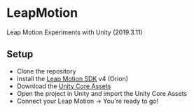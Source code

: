 # LeapMotion
Leap Motion Experiments with Unity (2019.3.11)

## Setup
* Clone the repository
* Install the [Leap Motion SDK](https://developer.leapmotion.com/setup/desktop) v4 (Orion)
* Download the [Unity Core Assets](https://developer.leapmotion.com/unity)
* Open the project in Unity and import the Unity Core Assets
* Connect your Leap Motion → You're ready to go!
